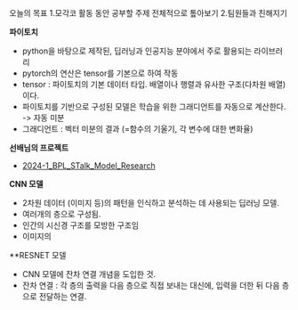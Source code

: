 오늘의 목표
1.모각코 활동 동안 공부할 주제 전체적으로 톺아보기
2.팀원들과 친해지기

**파이토치**
-  python을 바탕으로 제작된, 딥러닝과  인공지능 분야에서 주로 활용되는 라이브러리
-  pytorch의 연산은 tensor를 기본으로 하여 작동
-  tensor : 파이토치의 기본 데이터 타입. 배열이나 행렬과 유사한 구조(다차원 배열)이다.
- 파이토치를 기반으로 구성된 모델은 학습을 위한 그래디언트를 자동으로 계산한다. -> 자동 미분
-  그래디언트 : 벡터 미분의 결과 (=함수의 기울기, 각 변수에 대한 변화율)


**선배님의 프로젝트**
- [2024-1_BPL_STalk_Model_Research](https://github.com/b-re-w/2024-1_BPL_STalk_Model_Research)

**CNN 모델**
- 2차원 데이터 (이미지 등)의 패턴을 인식하고 분석하는 데 사용되는 딥러닝 모델.
- 여러개의 층으로 구성됨.
- 인간의 시신경 구조를 모방한 구조임
- 이미지의 

**RESNET 모델
- CNN 모델에 잔차 연결 개념을 도입한 것.
- 잔차 연결 : 각 층의 출력을 다음 층으로 직접 보내는 대신에, 입력을 더한 뒤 다음 층으로 전달하는 연결.

